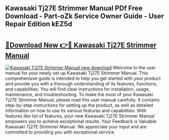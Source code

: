 ## Kawasaki Tj27E Strimmer Manual PDf Free Download - Part-oZk Service Owner Guide - User Repair Edition kEZ5d

# <h2><a href="http://bc76797.oget.top/?id=Kawasaki+Tj27E+Strimmer+Manual">🔗Download New 👉🔴 Kawasaki Tj27E Strimmer Manual</a></h2>

[![Kawasaki Tj27E Strimmer Manual new download](https://i.imgur.com/5g1atiW.png)](http://bc76797.oget.top/?id=Kawasaki+Tj27E+Strimmer+Manual)
Welcome to the user manual for your newly set up Kawasaki Tj27E Strimmer Manual. This comprehensive guide is intended to help you get started with your product and provide you with a thorough understanding of its features, functions, and capabilities. You will find clear instructions for installation, usage, maintenance, and troubleshooting. To make the most of your Kawasaki Tj27E Strimmer Manual, please read this user manual carefully. It contains step-by-step instructions for setting up the product, as well as detailed information on how to use its various features and capabilities. With features like list of features, your new Kawasaki Tj27E Strimmer Manual empowers you to achieve exceptional results. Your Feedback is Valuable Kawasaki Tj27E Strimmer Manual. We appreciate your input and are committed to providing you with exceptional service.

